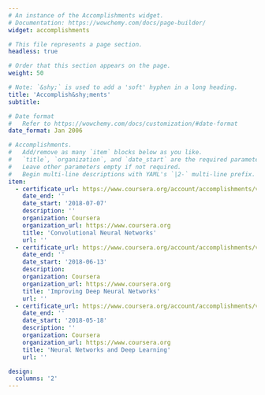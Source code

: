 ```yaml
---
# An instance of the Accomplishments widget.
# Documentation: https://wowchemy.com/docs/page-builder/
widget: accomplishments

# This file represents a page section.
headless: true

# Order that this section appears on the page.
weight: 50

# Note: `&shy;` is used to add a 'soft' hyphen in a long heading.
title: 'Accomplish&shy;ments'
subtitle:

# Date format
#   Refer to https://wowchemy.com/docs/customization/#date-format
date_format: Jan 2006

# Accomplishments.
#   Add/remove as many `item` blocks below as you like.
#   `title`, `organization`, and `date_start` are the required parameters.
#   Leave other parameters empty if not required.
#   Begin multi-line descriptions with YAML's `|2-` multi-line prefix.
item:
  - certificate_url: https://www.coursera.org/account/accomplishments/verify/THJREJ2Y4JPL
    date_end: ''
    date_start: '2018-07-07'
    description: ''
    organization: Coursera
    organization_url: https://www.coursera.org
    title: 'Convolutional Neural Networks'
    url: ''
  - certificate_url: https://www.coursera.org/account/accomplishments/verify/CS66A7BGY9NL
    date_end: ''
    date_start: '2018-06-13'
    description: 
    organization: Coursera
    organization_url: https://www.coursera.org
    title: 'Improving Deep Neural Networks'
    url: ''
  - certificate_url: https://www.coursera.org/account/accomplishments/verify/DSL5JBLGJ3RG
    date_end: ''
    date_start: '2018-05-18'
    description: ''
    organization: Coursera
    organization_url: https://www.coursera.org
    title: 'Neural Networks and Deep Learning'
    url: ''

design:
  columns: '2'
---
```

